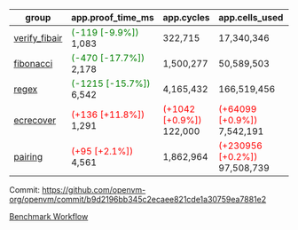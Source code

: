 | group | app.proof_time_ms | app.cycles | app.cells_used | leaf.proof_time_ms | leaf.cycles | leaf.cells_used |
| -- | -- | -- | -- | -- | -- | -- |
| [verify_fibair](https://github.com/openvm-org/openvm/blob/benchmark-results/benchmarks-pr/1740/verify_fibair-b9d2196bb345c2ecaee821cde1a30759ea7881e2.md) |<span style='color: green'>(-119 [-9.9%])</span> 1,083 |  322,715 |  17,340,346 |- | - | - |
| [fibonacci](https://github.com/openvm-org/openvm/blob/benchmark-results/benchmarks-pr/1740/fibonacci-b9d2196bb345c2ecaee821cde1a30759ea7881e2.md) |<span style='color: green'>(-470 [-17.7%])</span> 2,178 |  1,500,277 |  50,589,503 |- | - | - |
| [regex](https://github.com/openvm-org/openvm/blob/benchmark-results/benchmarks-pr/1740/regex-b9d2196bb345c2ecaee821cde1a30759ea7881e2.md) |<span style='color: green'>(-1215 [-15.7%])</span> 6,542 |  4,165,432 |  166,519,456 |- | - | - |
| [ecrecover](https://github.com/openvm-org/openvm/blob/benchmark-results/benchmarks-pr/1740/ecrecover-b9d2196bb345c2ecaee821cde1a30759ea7881e2.md) |<span style='color: red'>(+136 [+11.8%])</span> 1,291 | <span style='color: red'>(+1042 [+0.9%])</span> 122,000 | <span style='color: red'>(+64099 [+0.9%])</span> 7,542,191 |- | - | - |
| [pairing](https://github.com/openvm-org/openvm/blob/benchmark-results/benchmarks-pr/1740/pairing-b9d2196bb345c2ecaee821cde1a30759ea7881e2.md) |<span style='color: red'>(+95 [+2.1%])</span> 4,561 |  1,862,964 | <span style='color: red'>(+230956 [+0.2%])</span> 97,508,739 |- | - | - |


Commit: https://github.com/openvm-org/openvm/commit/b9d2196bb345c2ecaee821cde1a30759ea7881e2

[Benchmark Workflow](https://github.com/openvm-org/openvm/actions/runs/15664315953)

